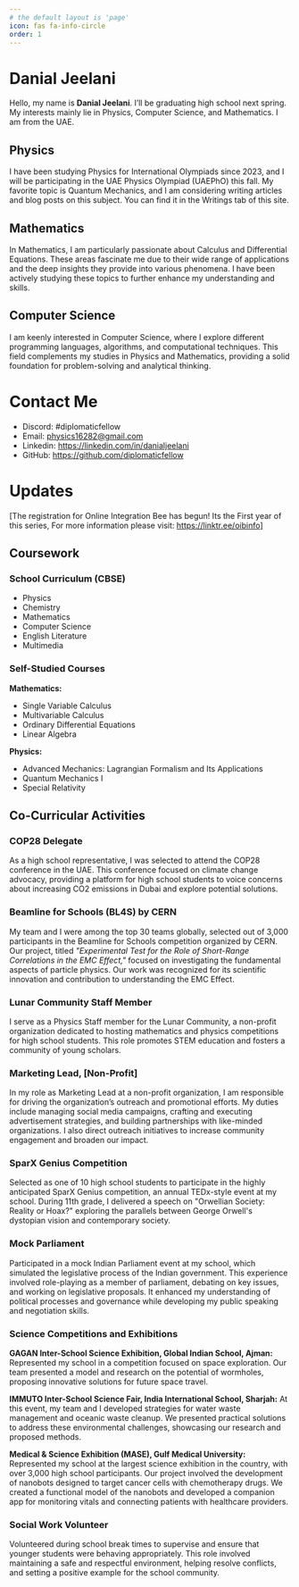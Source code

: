 ```yaml
---
# the default layout is 'page'
icon: fas fa-info-circle
order: 1
---
```


# Danial Jeelani

Hello, my name is **Danial Jeelani**. I’ll be graduating high school next spring. My interests mainly lie in Physics, Computer Science, and Mathematics. I am from the UAE.

## Physics

I have been studying Physics for International Olympiads since 2023, and I will be participating in the UAE Physics Olympiad (UAEPhO) this fall. My favorite topic is Quantum Mechanics, and I am considering writing articles and blog posts on this subject. You can find it in the Writings tab of this site.

## Mathematics

In Mathematics, I am particularly passionate about Calculus and Differential Equations. These areas fascinate me due to their wide range of applications and the deep insights they provide into various phenomena. I have been actively studying these topics to further enhance my understanding and skills.

## Computer Science

I am keenly interested in Computer Science, where I explore different programming languages, algorithms, and computational techniques. This field complements my studies in Physics and Mathematics, providing a solid foundation for problem-solving and analytical thinking.

# Contact Me

- Discord: #diplomaticfellow
- Email: physics16282@gmail.com
- Linkedin: https://linkedin.com/in/danialjeelani
- GitHub: https://github.com/diplomaticfellow

# Updates <i class="far fa-calendar-minus"></i>
[The registration for Online Integration Bee has begun! Its the First year of this series, For more information please visit: https://linktr.ee/oibinfo]

## Coursework

### School Curriculum (CBSE)

- Physics
- Chemistry
- Mathematics
- Computer Science
- English Literature
- Multimedia

### Self-Studied Courses

**Mathematics:**
- Single Variable Calculus
- Multivariable Calculus
- Ordinary Differential Equations
- Linear Algebra

**Physics:**
- Advanced Mechanics: Lagrangian Formalism and Its Applications
- Quantum Mechanics I
- Special Relativity


## Co-Curricular Activities

### COP28 Delegate

As a high school representative, I was selected to attend the COP28 conference in the UAE. This conference focused on climate change advocacy, providing a platform for high school students to voice concerns about increasing CO2 emissions in Dubai and explore potential solutions.

### Beamline for Schools (BL4S) by CERN

My team and I were among the top 30 teams globally, selected out of 3,000 participants in the Beamline for Schools competition organized by CERN. Our project, titled *"Experimental Test for the Role of Short-Range Correlations in the EMC Effect,"* focused on investigating the fundamental aspects of particle physics. Our work was recognized for its scientific innovation and contribution to understanding the EMC Effect.

### Lunar Community Staff Member

I serve as a Physics Staff member for the Lunar Community, a non-profit organization dedicated to hosting mathematics and physics competitions for high school students. This role promotes STEM education and fosters a community of young scholars.

### Marketing Lead, [Non-Profit]

In my role as Marketing Lead at a non-profit organization, I am responsible for driving the organization’s outreach and promotional efforts. My duties include managing social media campaigns, crafting and executing advertisement strategies, and building partnerships with like-minded organizations. I also direct outreach initiatives to increase community engagement and broaden our impact.

### SparX Genius Competition

Selected as one of 10 high school students to participate in the highly anticipated SparX Genius competition, an annual TEDx-style event at my school. During 11th grade, I delivered a speech on "Orwellian Society: Reality or Hoax?" exploring the parallels between George Orwell's dystopian vision and contemporary society.

### Mock Parliament

Participated in a mock Indian Parliament event at my school, which simulated the legislative process of the Indian government. This experience involved role-playing as a member of parliament, debating on key issues, and working on legislative proposals. It enhanced my understanding of political processes and governance while developing my public speaking and negotiation skills.


### Science Competitions and Exhibitions

**GAGAN Inter-School Science Exhibition, Global Indian School, Ajman:**
Represented my school in a competition focused on space exploration. Our team presented a model and research on the potential of wormholes, proposing innovative solutions for future space travel.

**IMMUTO Inter-School Science Fair, India International School, Sharjah:**
At this event, my team and I developed strategies for water waste management and oceanic waste cleanup. We presented practical solutions to address these environmental challenges, showcasing our research and proposed methods.

**Medical & Science Exhibition (MASE), Gulf Medical University:**
Represented my school at the largest science exhibition in the country, with over 3,000 high school participants. Our project involved the development of nanobots designed to target cancer cells with chemotherapy drugs. We created a functional model of the nanobots and developed a companion app for monitoring vitals and connecting patients with healthcare providers.

### Social Work Volunteer

Volunteered during school break times to supervise and ensure that younger students were behaving appropriately. This role involved maintaining a safe and respectful environment, helping resolve conflicts, and setting a positive example for the school community.
